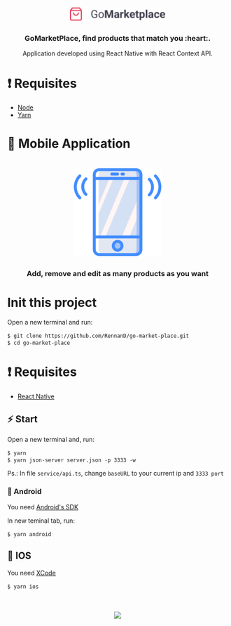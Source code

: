 <h1 align="center" background="#2193f6">
    <img src = "./.github/logo.png" height = "30px" />
</h1>

<h3 align="center">
    GoMarketPlace, find products that match you :heart:.
</h3>

<p align="center">
    Application developed using React Native with React Context API.
</p>

# ❗️ Requisites

- [Node](https://nodejs.org/en/)
- [Yarn](https://yarnpkg.com/lang/en/)


# 📱 Mobile Application

<h1 align="center">
    <img src ="./.github/smartphone.svg" width="200px" />
</h1>

<h3 align="center">
    Add, remove and edit as many products as you want
</h3>

# Init this project

Open a new terminal and run:

```
$ git clone https://github.com/RennanD/go-market-place.git
$ cd go-market-place
```

# ❗️ Requisites

- [React Native](https://react-native.rocketseat.dev/)

## ⚡️ Start

Open a new terminal and, run:

```
$ yarn
$ yarn json-server server.json -p 3333 -w
```

Ps.: In file `service/api.ts`, change `baseURL` to your current ip and `3333 port`

### 👾 Android

You need [Android's SDK](https://developer.android.com/studio)

In new teminal tab, run:

```
$ yarn android
```

## 🍎 IOS

You need [XCode](https://developer.apple.com/xcode/)

```
$ yarn ios
```

<h1 align="center">
<img src ="./.github/preview.gif" height="500px">
</h1>
